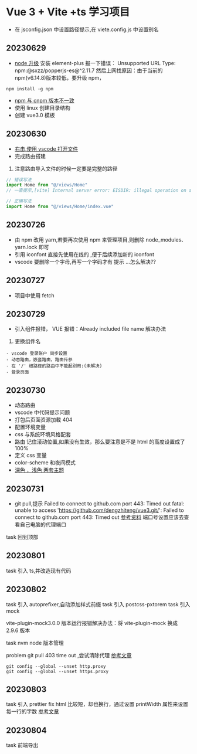 # Vue 3 + Vite +ts 学习项目

- 在 jsconfig.json 中设置路径提示,在 viete.config.js 中设置别名

## 20230629

- [node 升级](https://blog.csdn.net/m0_56745001/article/details/129381751) 安装 element-plus 报一下错误： Unsupported URL Type: npm:@sxzz/popperjs-es@^2.11.7 然后上网找原因：由于当前的 npm(v6.14.8)版本较低，要升级 npm，

```
npm install -g npm
```

- [npm 与 cnpm 版本不一致](https://blog.csdn.net/weixin_43221910/article/details/124892665)
- 使用 linux 创建目录结构
- 创建 vue3.0 模板

## 20230630

- [右击,使用 vscode 打开文件](https://blog.csdn.net/kinghzking/article/details/126185822)
- 完成路由搭建

1. 注意路由导入文件的时候一定要是完整的路径

```js
// 错误写法
import Home from "@/views/Home"
// 一直提示,[vite] Internal server error: EISDIR: illegal operation on a directory, read

// 正确写法
import Home from "@/views/Home/index.vue"
```

## 20230726

- 由 npm 改用 yarn,若要再次使用 npm 来管理项目,则删除 node_modules、yarn.lock 即可
- 引用 iconfont 直接先使用在线的 ,便于后续添加新的 iconfont
- vscode 要删除一个字母,再写一个字码才有 提示 ...怎么解决??

## 20230727

- 项目中使用 fetch

## 20230729

- 引入组件报错， VUE 报错：Already included file name 解决办法

1. 更换组件名

```
- vscode 登录账户 同步设置
- 动态路由，嵌套路由，路由传参
- 在 '/' 根路径的路由中不能起别用:(未解决)
- 登录页面

```

## 20230730

- 动态路由
- vscode 中代码提示问题
- 打包后页面资源加载 404
- 配置环境变量
- css 与系统环境风格配套
- 路由 记住滚动位置,如果没有生效，那么要注意是不是 html 的高度设置成了 100%
- 定义 css 变量
- color-scheme 和夜间模式
- [深色 ，浅色 两套主题](https://blog.csdn.net/duninet/article/details/104882324/)

## 20230731

- git pull,提示 Failed to connect to github.com port 443: Timed out fatal: unable to access 'https://github.com/dengzhiteng/vue3.git/': Failed to connect to github.com port 443: Timed out [参考资料](https://blog.csdn.net/weixin_44465434/article/details/124366982) 端口号设置应该去查看自己电脑的代理端口

task 回到顶部

## 20230801

task 引入 ts,并改造现有代码

## 20230802

task 引入 autoprefixer,自动添加样式前缀 task 引入 postcss-pxtorem task 引入 mock

vite-plugin-mock3.0.0 版本运行报错解决办法：将 vite-plugin-mock 换成 2.9.6 版本

task nvm node 版本管理

problem git pull 403 time out ,尝试清除代理 [参考文章](https://blog.csdn.net/qq_42777433/article/details/129026998)

```
git config --global --unset http.proxy
git config --global --unset https.proxy

```

## 20230803

task 引入 prettier
fix html 比较短，却也换行，通过设置 printWidth 属性来设置每一行的字数 [参考文章](https://www.cnblogs.com/mesmerize/p/15993937.html)

## 20230804

task 前端导出
